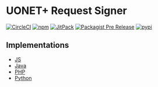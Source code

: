 # UONET+ Request Signer

[![CircleCI](https://img.shields.io/circleci/project/github/wulkanowy/uonet-request-signer/master.svg?style=flat-square)](https://circleci.com/gh/wulkanowy/uonet-request-signer)
[![npm](https://img.shields.io/npm/v/@wulkanowy/uonet-request-signer.svg?style=flat-square)](https://www.npmjs.com/package/@wulkanowy/uonet-request-signer)
[![JitPack](https://img.shields.io/jitpack/v/wulkanowy/uonet-request-signer.svg?style=flat-square)](https://jitpack.io/#wulkanowy/uonet-request-signer)
[![Packagist Pre Release](https://img.shields.io/packagist/vpre/wulkanowy/uonet-request-signer.svg?style=flat-square)](https://packagist.org/packages/wulkanowy/uonet-request-signer)
[![pypi](https://img.shields.io/pypi/v/uonet-request-signer.svg?style=flat-square)](https://pypi.org/project/uonet-request-signer/)


## Implementations

- [JS](https://github.com/wulkanowy/uonet-request-signer/tree/master/js)
- [Java](https://github.com/wulkanowy/uonet-request-signer/tree/master/jvm)
- [PHP](https://github.com/wulkanowy/uonet-request-signer/tree/master/php)
- [Python](https://github.com/wulkanowy/uonet-request-signer/tree/master/python)
